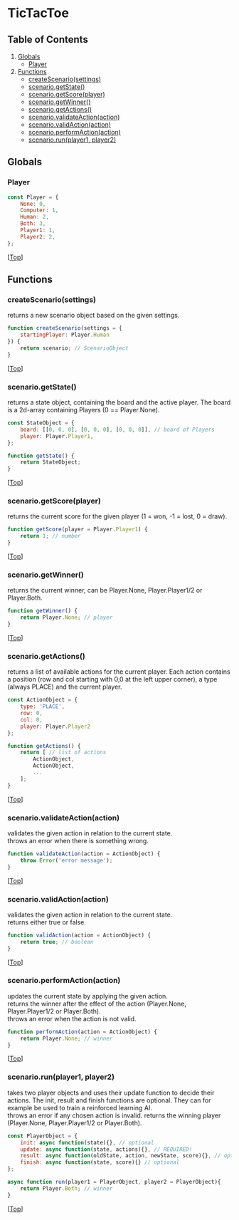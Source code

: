 # TicTacToe

## Table of Contents
1. [Globals](#globals)
    - [Player](#player)
2. [Functions](#functions)
    - [createScenario(settings)](#createscenariosettings)
    - [scenario.getState()](#scenariogetstate)
    - [scenario.getScore(player)](#scenariogetscoreplayer)
    - [scenario.getWinner()](#scenariogetwinner)
    - [scenario.getActions()](#scenariogetactions)
    - [scenario.validateAction(action)](#scenariovalidateactionaction)
    - [scenario.validAction(action)](#scenariovalidactionaction)
    - [scenario.performAction(action)](#scenarioperformactionaction)
    - [scenario.run(player1, player2)](#scenariorunplayer1player2)

## Globals

### Player
```javascript
const Player = {
    None: 0,
    Computer: 1,
    Human: 2,
    Both: 3,
    Player1: 1,
    Player2: 2,
};
```
[[Top](#tictactoe)]

## Functions

### createScenario(settings)
returns a new scenario object based on the given settings.
```javascript
function createScenario(settings = {
    startingPlayer: Player.Human
}) {
    return scenario; // ScenarioObject
}
```
[[Top](#tictactoe)]

### scenario.getState()
returns a state object, containing the board and the active player.
The board is a 2d-array containing Players (0 == Player.None).
```javascript
const StateObject = {
    board: [[0, 0, 0], [0, 0, 0], [0, 0, 0]], // board of Players
    player: Player.Player1,
};

function getState() {
    return StateObject;
}
```
[[Top](#tictactoe)]

### scenario.getScore(player)
returns the current score for the given player (1 = won, -1 = lost, 0 = draw).
```javascript
function getScore(player = Player.Player1) {
    return 1; // number
}
```
[[Top](#tictactoe)]

### scenario.getWinner()
returns the current winner, can be Player.None, Player.Player1/2 or Player.Both.
```javascript
function getWinner() {
    return Player.None; // player
}
```
[[Top](#tictactoe)]

### scenario.getActions()
returns a list of available actions for the current player. Each action contains
a position (row and col starting with 0,0 at the left upper corner), a type 
(always PLACE) and the current player.
```javascript
const ActionObject = { 
    type: 'PLACE', 
    row: 0, 
    col: 0, 
    player: Player.Player2
};

function getActions() { 
    return [ // list of actions
        ActionObject,
        ActionObject,
        ...
    ];
}
```
[[Top](#tictactoe)]

### scenario.validateAction(action)
validates the given action in relation to the current state.  
throws an error when there is something wrong.
```javascript
function validateAction(action = ActionObject) { 
    throw Error('error message');
}
```
[[Top](#tictactoe)]

### scenario.validAction(action)
validates the given action in relation to the current state.  
returns either true or false.
```javascript
function validAction(action = ActionObject) {
    return true; // boolean
}
```
[[Top](#tictactoe)]

### scenario.performAction(action)
updates the current state by applying the given action.  
returns the winner after the effect of the action (Player.None, Player.Player1/2 or Player.Both).  
throws an error when the action is not valid.
```javascript
function performAction(action = ActionObject) {
    return Player.None; // winner
}
```
[[Top](#tictactoe)]

### scenario.run(player1, player2)
takes two player objects and uses their update function to decide their actions.
The init, result and finish functions are optional. They can for example be used
to train a reinforced learning AI.  
throws an error if any chosen action is invalid.
returns the winning player (Player.None, Player.Player1/2 or Player.Both).
```javascript
const PlayerObject = {
    init: async function(state){}, // optional
    update: async function(state, actions){}, // REQUIRED!
    result: async function(oldState, action, newState, score){}, // optional
    finish: async function(state, score){} // optional
};

async function run(player1 = PlayerObject, player2 = PlayerObject){
    return Player.Both; // winner
}
```
[[Top](#tictactoe)]